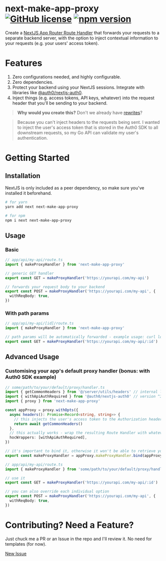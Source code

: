 # next-make-app-proxy [![GitHub license](https://img.shields.io/badge/license-MIT-blue.svg)](https://github.com/verzac/next-make-app-proxy/blob/main/LICENSE) [![npm version](https://img.shields.io/npm/v/next-make-app-proxy?style=flat)](https://www.npmjs.com/package/next-make-app-proxy)

Create a [NextJS App Router Route Handler](https://nextjs.org/docs/app/building-your-application/routing/route-handlers) that forwards your requests to a separate backend server, with the option to inject contextual information to your requests (e.g. your users' access token).

# Features

1. Zero configurations needed, and highly configurable.
2. Zero dependencies.
3. Protect your backend using your NextJS sessions. Integrate with libraries like [@auth0/nextjs-auth0](https://www.npmjs.com/package/@auth0/nextjs-auth0).
4. Inject things (e.g. access tokens, API keys, whatever) into the request header that you'll be sending to your backend.

> **Why would you create this?** Don't we already have [rewrites](https://nextjs.org/docs/app/api-reference/next-config-js/rewrites#rewrite-parameters)?

> Because you can't inject headers to the requests being sent. I wanted to inject the user's access token that is stored in the Auth0 SDK to all downstream requests, so my Go API can validate my user's authentication.

# Getting Started

## Installation

NextJS is only included as a peer dependency, so make sure you've installed it beforehand.

```bash
# for yarn
yarn add next next-make-app-proxy

# for npm
npm i next next-make-app-proxy
```

## Usage

### Basic

```typescript
// app/api/my-api/route.ts
import { makeProxyHandler } from 'next-make-app-proxy'

// generic GET handler
export const GET = makeProxyHandler('https://yourapi.com/my-api')

// forwards your request body to your backend
export const POST = makeProxyHandler('https://yourapi.com/my-api', {
  withReqBody: true,
})
```

### With path params

```typescript
// app/api/my-api/[id]/route.ts
import { makeProxyHandler } from 'next-make-app-proxy'

// path params will be automatically forwarded - example usage: curl localhost:3000/api/my-api/123
export const GET = makeProxyHandler('https://yourapi.com/my-api/:id')
```

## Advanced Usage

### Customising your app's default proxy handler (bonus: with Auth0 SDK example)

```typescript
// some/path/to/your/default/proxy/handler.ts
import { getCommonHeaders } from '@/server/utils/headers' // internal lib
import { withApiAuthRequired } from '@auth0/nextjs-auth0' // version ^3.5.0
import { proxy } from 'next-make-app-proxy'

const appProxy = proxy.withOpts({
  async headers(): Promise<Record<string, string>> {
    // this injects the user's access token to the Authorization header of all of my proxied requests
    return await getCommonHeaders()
  },
  // this actually works - wrap the resulting Route Handler with whatever HOC (Higher Order Component) you want
  hocWrappers: [withApiAuthRequired],
})

// it's important to bind it, otherwise it won't be able to retrieve your default opts
export const makeProxyHandler = appProxy.makeProxyHandler.bind(appProxy)

// app/api/my-api/route.ts
import { makeProxyHandler } from 'some/path/to/your/default/proxy/handler.ts' // import it

// use it
export const GET = makeProxyHandler('https://yourapi.com/my-api/:id')

// you can also override each individual option
export const POST = makeProxyHandler('https://yourapi.com/my-api', {
  withReqBody: true,
})
```

# Contributing? Need a Feature?

Just chuck me a PR or an Issue in the repo and I'll review it. No need for templates (for now).

[New Issue](https://github.com/verzac/next-make-app-proxy/issues/new)
